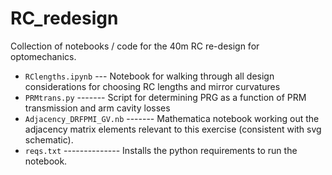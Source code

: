 # RC_redesign

Collection of notebooks / code for the 40m RC re-design for optomechanics.

 - `RClengths.ipynb` --- Notebook for walking through all design considerations for choosing RC lengths and mirror curvatures
 - `PRMtrans.py` ------- Script for determining PRG as a function of PRM transmission and arm cavity losses
 - `Adjacency_DRFPMI_GV.nb` ------- Mathematica notebook working out the adjacency matrix elements relevant to this exercise (consistent with svg schematic).
 - `reqs.txt` -------------- Installs the python requirements to run the notebook.
